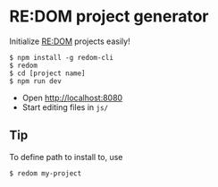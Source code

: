 # RE:DOM project generator
Initialize [RE:DOM](https://redom.js.org) projects easily!

```
$ npm install -g redom-cli
$ redom
$ cd [project name]
$ npm run dev
```
- Open [http://localhost:8080](http://localhost:8080)
- Start editing files in `js/`

## Tip
To define path to install to, use
```
$ redom my-project
```
